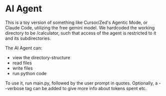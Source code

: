 # AI Agent

This is a toy version of something like Cursor/Zed's Agentic Mode, or Claude Code, utilizing the free gemini model. We hardcoded the working directory to be /calculator, such that access of the agent is restricted to it and its subdirectories.

The AI Agent can:
- view the directory-structure
- read files
- write files
- run python code

To use it, run main.py, followed by the user prompt in quotes. Optionally, a --verbose tag can be added to give more info about tokens spent etc.
